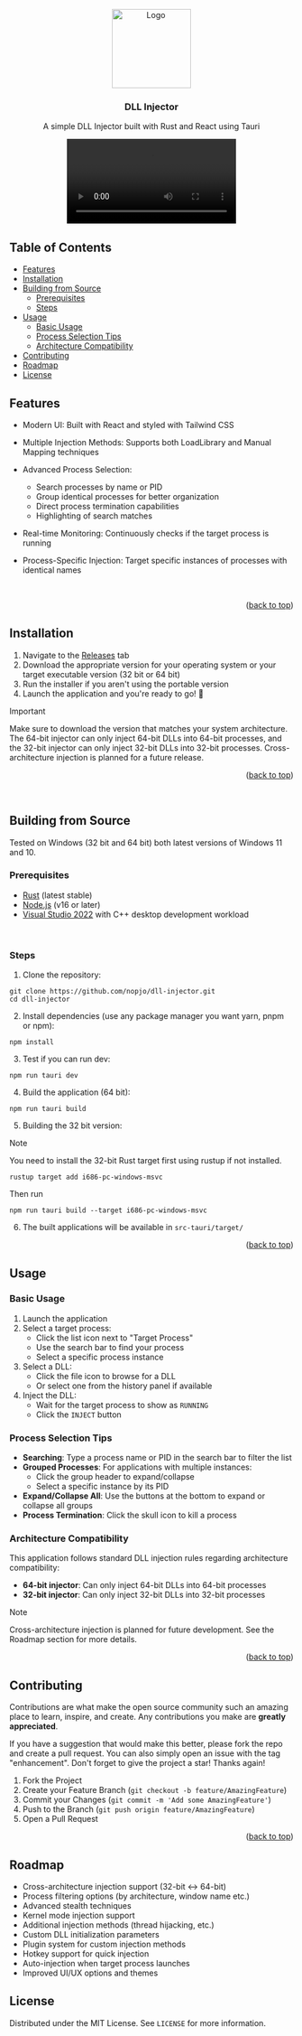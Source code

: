<a name="readme-top"></a>

<div align="center">
  <a href="https://github.com/nopjo/DLL-Injector">
    <img src="https://github.com/user-attachments/assets/d86f618c-216f-4ab0-8699-03d6b0ee403c" alt="Logo" width="140" height="140">
  </a>
  <h3 align="center">DLL Injector</h3>

  <p align="center">
    A simple DLL Injector built with Rust and React using Tauri
  </p>
</div>

<div align="center">
  <video src="https://github.com/user-attachments/assets/e8e0b526-7b47-4665-bbf2-1db5fca949e1" alt="Showcase video">
</div>

## Table of Contents

- [Features](#features)
- [Installation](#installation)
- [Building from Source](#building-from-source)
  - [Prerequisites](#prerequisites)
  - [Steps](#steps)
- [Usage](#usage)
  - [Basic Usage](#basic-usage)
  - [Process Selection Tips](#process-selection-tips)
  - [Architecture Compatibility](#architecture-compatibility)
- [Contributing](#contributing)
- [Roadmap](#roadmap)
- [License](#license)

## Features

- Modern UI: Built with React and styled with Tailwind CSS

- Multiple Injection Methods: Supports both LoadLibrary and Manual Mapping techniques
 
- Advanced Process Selection:
  - Search processes by name or PID
  - Group identical processes for better organization
  - Direct process termination capabilities
  - Highlighting of search matches

- Real-time Monitoring: Continuously checks if the target process is running

- Process-Specific Injection: Target specific instances of processes with identical names

<br />

<p align="right">(<a href="#readme-top">back to top</a>)</p>

## Installation

1. Navigate to the [Releases](https://github.com/nopjo/dll-injector/releases) tab
2. Download the appropriate version for your operating system or your target executable version (32 bit or 64 bit)
3. Run the installer if you aren't using the portable version
4. Launch the application and you're ready to go! 🚀

> [!IMPORTANT]  
> Make sure to download the version that matches your system architecture. The 64-bit injector can only inject 64-bit DLLs into 64-bit processes, and the 32-bit injector can only inject 32-bit DLLs into 32-bit processes. Cross-architecture injection is planned for a future release.

<p align="right">(<a href="#readme-top">back to top</a>)</p>

<br />

## Building from Source

Tested on Windows (32 bit and 64 bit) both latest versions of Windows 11 and 10.

### Prerequisites
- [Rust](https://www.rust-lang.org/tools/install) (latest stable)
- [Node.js](https://nodejs.org/en/download) (v16 or later)
- [Visual Studio 2022](https://visualstudio.microsoft.com/vs/) with C++ desktop development workload

<br />

### Steps
1. Clone the repository:
```
git clone https://github.com/nopjo/dll-injector.git
cd dll-injector
```

2. Install dependencies (use any package manager you want yarn, pnpm or npm):
```
npm install
```

3. Test if you can run dev:
```
npm run tauri dev
```

4. Build the application (64 bit):
```
npm run tauri build
```

5. Building the 32 bit version:
> [!NOTE]  
> You need to install the 32-bit Rust target first using rustup if not installed.
```
rustup target add i686-pc-windows-msvc
```

Then run 
```
npm run tauri build --target i686-pc-windows-msvc
```

6. The built applications will be available in `src-tauri/target/`

<p align="right">(<a href="#readme-top">back to top</a>)</p>

## Usage

### Basic Usage
1. Launch the application
2. Select a target process:
    - Click the list icon next to "Target Process"
    - Use the search bar to find your process
    - Select a specific process instance
3. Select a DLL:
    - Click the file icon to browse for a DLL
    - Or select one from the history panel if available
4. Inject the DLL:
    - Wait for the target process to show as `RUNNING`
    - Click the `INJECT` button

### Process Selection Tips
- **Searching**: Type a process name or PID in the search bar to filter the list
- **Grouped Processes**: For applications with multiple instances:
  - Click the group header to expand/collapse
  - Select a specific instance by its PID
- **Expand/Collapse All**: Use the buttons at the bottom to expand or collapse all groups
- **Process Termination**: Click the skull icon to kill a process

### Architecture Compatibility
This application follows standard DLL injection rules regarding architecture compatibility:

- **64-bit injector**: Can only inject 64-bit DLLs into 64-bit processes
- **32-bit injector**: Can only inject 32-bit DLLs into 32-bit processes

> [!NOTE]  
> Cross-architecture injection is planned for future development. See the Roadmap section for more details.

<p align="right">(<a href="#readme-top">back to top</a>)</p>

## Contributing
Contributions are what make the open source community such an amazing place to learn, inspire, and create. Any contributions you make are **greatly appreciated**.

If you have a suggestion that would make this better, please fork the repo and create a pull request. You can also simply open an issue with the tag "enhancement".
Don't forget to give the project a star! Thanks again!

1. Fork the Project
2. Create your Feature Branch (`git checkout -b feature/AmazingFeature`)
3. Commit your Changes (`git commit -m 'Add some AmazingFeature'`)
4. Push to the Branch (`git push origin feature/AmazingFeature`)
5. Open a Pull Request

<p align="right">(<a href="#readme-top">back to top</a>)</p>

## Roadmap
- Cross-architecture injection support (32-bit ↔ 64-bit)
- Process filtering options (by architecture, window name etc.)
- Advanced stealth techniques
- Kernel mode injection support
- Additional injection methods (thread hijacking, etc.)
- Custom DLL initialization parameters
- Plugin system for custom injection methods
- Hotkey support for quick injection
- Auto-injection when target process launches
- Improved UI/UX options and themes

## License

Distributed under the MIT License. See `LICENSE` for more information.

